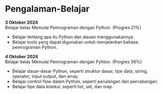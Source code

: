 # Pengalaman-Belajar

**3 Oktober 2024**<br>
Belajar kelas Memulai Pemrograman dengan Python. (Progres 21%)
* Belajar tentang apa itu Python dan alasan menggunakannya.
* Belajar tools yang dapat digunakan untuk menjalankan bahasa pemrograman Python.

**4 Oktober 2024**<br>
Belajar kelas Memulai Pemrograman dengan Pyhton. (Progres 56%)
* Belajar dasar-dasar Python, seperti struktur dasar, tipe data, string, operator, input output, dan array.
* Belajar control flow dalam Python, seperti perulangan dan percabangan.
* Belajar tipe data koleksi, seperti list, set, dan map.
